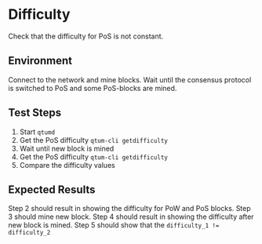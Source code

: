 # Difficulty

Check that the difficulty for PoS is not constant. 

## Environment

Connect to the network and mine blocks. Wait until the consensus protocol is switched to PoS and some PoS-blocks are mined.

## Test Steps

1. Start `qtumd`
2. Get the PoS difficulty `qtum-cli getdifficulty`
3. Wait until new block is mined
4. Get the PoS difficulty `qtum-cli getdifficulty`
5. Compare the difficulty values

## Expected Results

Step 2 should result in showing the difficulty for PoW and PoS blocks.
Step 3 should mine new block.
Step 4 should result in showing the difficulty after new block is mined.
Step 5 should show that the `difficulty_1 != difficulty_2`